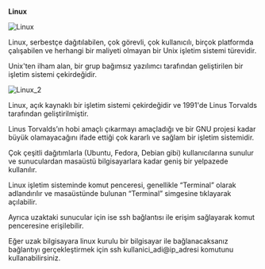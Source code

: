 **Linux**

![Linux](https://github.com/user-attachments/assets/1a224c12-2a99-4479-b375-da70bf55cd2b)  

Linux, serbestçe dağıtılabilen, çok görevli, çok kullanıcılı, birçok platformda çalışabilen ve herhangi bir maliyeti olmayan bir Unix işletim sistemi türevidir.

Unix'ten ilham alan, bir grup bağımsız yazılımcı tarafından geliştirilen bir işletim sistemi çekirdeğidir.

![Linux_2](https://github.com/user-attachments/assets/d5469cea-0a36-41f6-866f-230b17a2b4f6)

Linux, açık kaynaklı bir işletim sistemi çekirdeğidir ve 1991'de Linus Torvalds tarafından geliştirilmiştir.  

Linus Torvalds’ın hobi amaçlı çıkarmayı amaçladığı ve bir GNU projesi kadar büyük olamayacağını ifade ettiği çok kararlı ve sağlam bir işletim sistemidir.

Çok çeşitli dağıtımlarla (Ubuntu, Fedora, Debian gibi) kullanıcılarına sunulur ve sunuculardan masaüstü bilgisayarlara kadar geniş bir yelpazede kullanılır.

Linux işletim sisteminde komut penceresi, genellikle “Terminal” olarak adlandırılır ve masaüstünde bulunan “Terminal” simgesine tıklayarak açılabilir. 

Ayrıca uzaktaki sunucular için ise ssh bağlantısı ile erişim sağlayarak komut penceresine erişilebilir.

Eğer uzak bilgisayara linux kurulu bir bilgisayar ile bağlanacaksanız bağlantıyı gerçekleştirmek için ssh kullanici_adi@ip_adresi komutunu kullanabilirsiniz.
